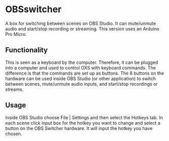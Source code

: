# OBSswitcher
A box for switching between scenes on OBS Studio. It can mute/unmute audio and start/stop recording or streaming. This version uses an Arduino Pro Micro.
## Functionality
This is seen as a keyboard by the computer. Therefore, it can be plugged into a computer and used to control OXS with keyboard commands. The difference is that the commands are set up as buttons. The 8 buttons on the hardware can be used inside OBS Studio (or other application) to switch between scenes, mute/unmute audio inputs, and start/stop recordings or streams.
## Usage
Inside OBS Studio choose File | Settings and then select the Hotkeys tab. In each scene click input box for the hotkey you want to change and select a button on the OBS Switcher hardware. It will input the hotkey you have chosen.
